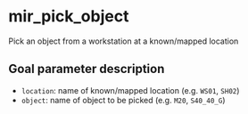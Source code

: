 # mir_pick_object

Pick an object from a workstation at a known/mapped location

## Goal parameter description

- `location`: name of known/mapped location (e.g. `WS01`, `SH02`) 
- `object`: name of object to be picked (e.g. `M20`, `S40_40_G`) 
